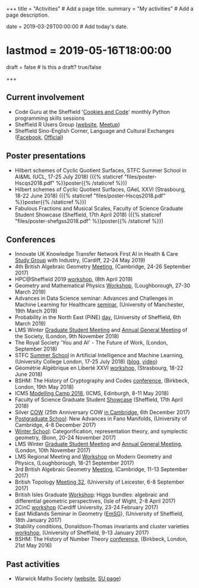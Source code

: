 +++
title = "Activities"  # Add a page title.
summary = "My activities"  # Add a page description.

date = 2019-03-29T00:00:00  # Add today's date.
# lastmod = 2019-05-16T18:00:00

draft = false  # Is this a draft? true/false

+++

## Current involvement
- Code Guru at the Sheffield '[Cookies and Code](https://twitter.com/UoSCookiesCode)' monthly Python programming skills sessions
- Sheffield R Users Group ([website](http://sheffieldr.github.io/), [Meetup](https://www.meetup.com/SheffieldR-Sheffield-R-Users-Group/))
- Sheffield Sino-English Corner, Language and Cultural Exchanges ([Facebook](https://www.facebook.com/SinoEnglishCorner), [Official](https://www.sheffield.ac.uk/confucius/sec))


## Poster presentations
- Hilbert schemes of Cyclic Quotient Surfaces, STFC Summer School in AI&ML (UCL, 17-25 July 2018) ({{% staticref "files/poster-Hscqs2018.pdf" %}}poster{{% /staticref %}})
- Hilbert schemes of Cyclic Quotient Surfaces, GAeL XXVI (Strasbourg, 18-22 June 2018) ({{% staticref "files/poster-Hscqs2018.pdf" %}}poster{{% /staticref %}})
- Fabulous Fractions and Musical Scales, Faculty of Science Graduate Student Showcase (Sheffield, 17th April 2018) ({{% staticref "files/poster-shefgss2018.pdf" %}}poster{{% /staticref %}})

## Conferences

- Innovate UK Knowledge Transfer Network First AI in Health & Care [Study Group](https://ktn-uk.co.uk/news/from-acne-to-malaria-can-industrial-maths-be-applied-to-health-challenges-and-provide-new-solutions) with Industry, (Cardiff, 22-24 May 2019)
- 4th British Algebraic Geometry [Meeting](https://www.bragmeeting.uk/), (Cambridge, 24-26 September 2017)
- HPC@Sheffield 2019 [workshop](https://www.sheffield.ac.uk/cics/hpc-sheffield), (8th April 2019)
- Geometry and Mathematical Physics [Workshop](https://sites.google.com/site/gmplboro/gmp2019), (Loughborough, 27-30 March 2019)
- Advances in Data Science seminar: Advances and Challenges in Machine Learning for Healthcare [seminar](http://www.datascience.manchester.ac.uk/about/what-we-do/advances-in-data-science-seminars/previous-seminars/advances-and-challenges-in-machine-learning-for-healthcare/), (University of Manchester, 19th March 2019)
- Probability in the North East (PiNE) [day](http://www.maths.dur.ac.uk/PiNE/1903Mar/), (University of Sheffield, 6th March 2019)
- LMS Winter [Graduate Student Meeting](https://www.lms.ac.uk/civicrm/event/info?id=32&reset=1) and [Annual General Meeting](https://www.lms.ac.uk/events/previous-society-meetings) of the Society, (London, 9th November 2018)
- The Royal Society 'You and AI' - The Future of Work, (London, September 2018)
- STFC [Summer School](https://indico.cern.ch/event/702529/) in Artificial Intelligence and Machine Learning, (University College London, 17-25 July 2018) ([blog](https://blogs.ucl.ac.uk/science/2018/09/26/ucl-stfc-summer-school-in-machine-learning-and-artificial-intelligence/), [video](https://www.hep.ucl.ac.uk/cdt-dis/media.shtml))
- Géométrie Algébrique en Liberté XXVI [workshop](http://irma.math.unistra.fr/article1684.html), (Strasbourg, 18-22 June 2018)
- BSHM: The History of Cryptography and Codes [conference](https://www.bshm.ac.uk/events/history-cryptography-and-codes), (Birkbeck, London, 19th May 2018)
- ICMS [Modelling Camp 2018](https://www.icms.org.uk/modellingcamp2018.php), (ICMS, Edinburgh, 8-11 May 2018)
- Faculty of Science Graduate Student [Showcase](https://www.sheffield.ac.uk/faculty/science/news/graduate-school-showcase-2018-1.776857) (Sheffield, 17th April 2018) 
- Silver [COW](http://cow.alggeo.xyz/nextmeeting.html) (25th Anniversary COW [in Cambridge](https://www.dpmms.cam.ac.uk/~rs872/conf/school17/), 6th December 2017)
- [Postgraduate School](https://www.dpmms.cam.ac.uk/~rs872/conf/school17/): New Advances in Fano Manifolds, (University of Cambridge, 4-8 December 2017)
- [Winter School](http://www.him.uni-bonn.de/representation-theory-2017/winter-school/): Categorification, representation theory, and symplectic geometry, (Bonn, 20-24 November 2017)
- LMS Winter [Graduate Student Meeting](https://www.lms.ac.uk/events/previous-society-meetings) and [Annual General Meeting](https://www.lms.ac.uk/sites/lms.ac.uk/files/files/Events/AGM%202017%20with%20titles.pdf), (London, 10th November 2017)
- LMS Regional Meeting and [Workshop](https://sites.google.com/site/gmplboro/lms2017) on Modern Geometry and Physics, (Loughborough, 18-21 September 2017)
- 3rd British Algebraic Geometry [Meeting](https://www.bragmeeting.uk/3rd-brag-meeting-1), (Cambridge, 11-13 September 2017)
- British Topology [Meeting 32](https://sites.google.com/view/btm32), (University of Leicester, 6-8 September 2017)
- British Isles Graduate [Workshop](http://wwwf.imperial.ac.uk/~at515/bigworkshop.html): Higgs bundles: algebraic and differential geometric perspectives, (Isle of Wight, 2-8 April 2017)
- 2CinC [workshop](http://www.cantab.net/users/t.logvinenko/2017-2CinC/index.html) (Cardiff University, 23-24 February 2017)
- East Midlands Seminar in Geometry ([EmSG](http://magma.maths.usyd.edu.au/~kasprzyk/seminars/emsg.html)), (University of Sheffield, 18th January 2017)
- Stability conditions, Donaldson-Thomas invariants and cluster varieties [workshop](http://www.tom-bridgeland.staff.shef.ac.uk/workshop.html), (University of Sheffield, 9-13 January 2017)
- BSHM: The History of Number Theory [conference](https://www.bshm.ac.uk/events/history-number-theory), (Birkbeck, London, 21st May 2016)

## Past activities
- Warwick Maths Society ([website](https://www.warwickmaths.com/), [SU page](https://www.warwicksu.com/societies/maths/))